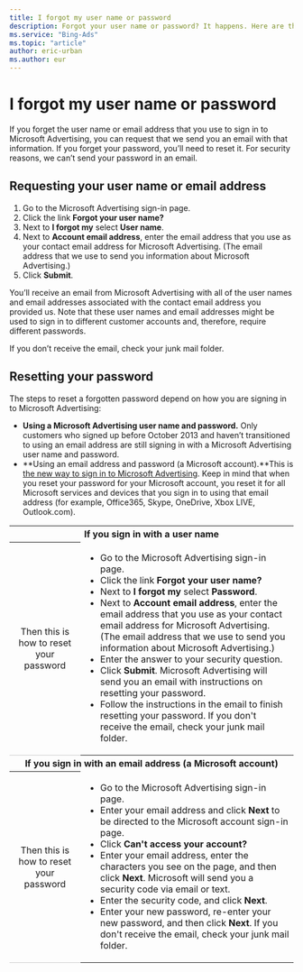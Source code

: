 ```yaml
---
title: I forgot my user name or password
description: Forgot your user name or password? It happens. Here are the steps to get you up and running again.
ms.service: "Bing-Ads"
ms.topic: "article"
author: eric-urban
ms.author: eur
---
```


# I forgot my user name or password

If you forget the user name or email address that you use to sign in to Microsoft Advertising, you can request that we send you an email with that information. If you forget your password, you’ll need to reset it. For security reasons, we can’t send your password in an email.

## Requesting your user name or email address

1. Go to the Microsoft Advertising sign-in page.
1. Click the link **Forgot your user name?**
1. Next to **I forgot my** select **User name**.
1. Next to **Account email address**, enter the email address that you use as your contact email address for Microsoft Advertising. (The email address that we use to send you information about Microsoft Advertising.)
1. Click **Submit**.

You’ll receive an email from Microsoft Advertising with all of the user names and email addresses associated with the contact email address you provided us. Note that these user names and email addresses might be used to sign in to different customer accounts and, therefore, require different passwords.

If you don’t receive the email, check your junk mail folder.

## Resetting your password

The steps to reset a forgotten password depend on how you are signing in to Microsoft Advertising:

- **Using a Microsoft Advertising user name and password.** Only customers who signed up before October 2013 and haven’t transitioned to using an email address are still signing in with a Microsoft Advertising user name and password.
- **Using an email address and password (a Microsoft account).**This is [the new way to sign in to Microsoft Advertising](./hlp_BA_CONC_MSAFAQ.md). Keep in mind that when you reset your password for your Microsoft account, you reset it for all Microsoft services and devices that you sign in to using that email address (for example, Office365, Skype, OneDrive, Xbox LIVE, Outlook.com).

<table>
  <tr>
    <th scope="col" colspan="2">If you sign in with a user name</th>
  </tr>
  <tr>
    <th style="font-weight:normal;background-color:transparent;border-bottom:solid 1px #ccc" scope="row">
      <para>
          Then this is how to reset your password
        </para>
    </th>
    <td>
      <ul type="ORDERED">
        <li>
              Go to the Microsoft Advertising sign-in page.
            </li>
        <li>
              Click the link <strong>Forgot your user name?</strong>
            </li>
        <li>
              Next to <strong>I forgot my</strong> select <strong>Password</strong>.
            </li>
        <li>
              Next to <strong>Account email address</strong>, enter the email address that you use as your contact email address for Microsoft Advertising. (The email address that we use to send you information about Microsoft Advertising.)
            </li>
        <li>Enter the answer to your security question.</li>
        <li>
              Click <strong>Submit</strong>. 
              Microsoft Advertising will send you an email with instructions on resetting your password.
            </li>
        <li>
              Follow the instructions in the email to finish resetting your password. 
              If you don't receive the email, check your junk mail folder.
            </li>
      </ul>
    </td>
  </tr>
  <tr>
    <th scope="col" colspan="2">
			If you sign in with an email address (a Microsoft account)</th>
  </tr>
  <tr>
    <th style="font-weight:normal;background-color:transparent;border-bottom:solid 1px #ccc" scope="row">
      <para>
          Then this is how to reset your password
        </para>
    </th>
    <td>
      <ul type="ORDERED">
        <li>
            Go to the Microsoft Advertising sign-in page.
          </li>
        <li>
            Enter your email address and click <strong>Next</strong> to be directed to the Microsoft account sign-in page.
          </li>
        <li>
            Click <strong> Can't access your account?</strong>
          </li>
        <li>
            Enter your email address, enter the characters you see on the page, and then click <strong>Next</strong>. 
            Microsoft will send you a security code via email or text.
          </li>
        <li>
            Enter the security code, and click <strong>Next</strong>.
          </li>
        <li>
            Enter your new password, re-enter your new password, and then click <strong>Next</strong>. 
            If you don't receive the email, check your junk mail folder.
          </li>
      </ul>
    </td>
  </tr>
</table>


